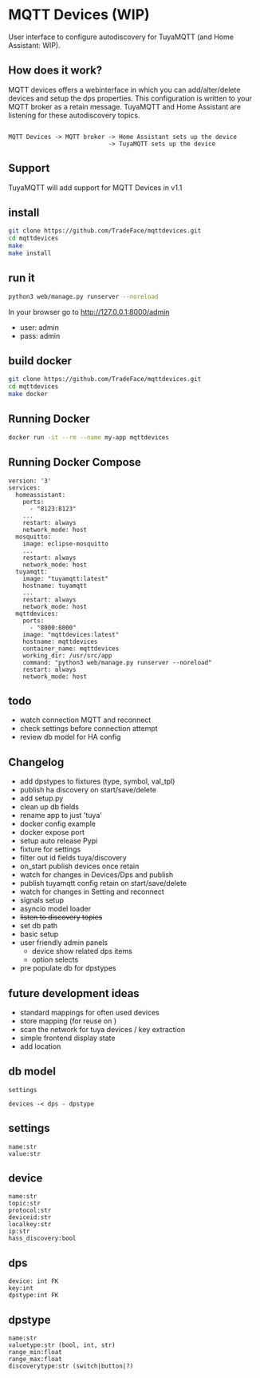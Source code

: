 
MQTT Devices (WIP)
==============
User interface to configure autodiscovery for TuyaMQTT (and Home Assistant: WIP). 

How does it work?
---------------
MQTT devices offers a webinterface in which you can add/alter/delete devices and setup the dps properties. This configuration is written to your MQTT broker as a retain message. 
TuyaMQTT and Home Assistant are listening for these autodiscovery topics. 

```
 
MQTT Devices -> MQTT broker -> Home Assistant sets up the device                          
                            -> TuyaMQTT sets up the device
```

Support
------------
TuyaMQTT will add support for MQTT Devices in v1.1

install
------
```bash
git clone https://github.com/TradeFace/mqttdevices.git
cd mqttdevices
make
make install
```

run it
--------------
```bash
python3 web/manage.py runserver --noreload
```
In your browser go to http://127.0.0.1:8000/admin

- user: admin
- pass: admin

build docker
-------
```bash
git clone https://github.com/TradeFace/mqttdevices.git
cd mqttdevices
make docker
```

Running Docker
------------
```bash
docker run -it --rm --name my-app mqttdevices
```

Running Docker Compose
-------------
```docker
version: '3'
services:
  homeassistant:
    ports: 
      - "8123:8123"
    ...
    restart: always
    network_mode: host
  mosquitto:
    image: eclipse-mosquitto
    ...
    restart: always
    network_mode: host
  tuyamqtt:
    image: "tuyamqtt:latest"
    hostname: tuyamqtt 
    ...
    restart: always
    network_mode: host
  mqttdevices:
    ports: 
      - "8000:8000"
    image: "mqttdevices:latest"
    hostname: mqttdevices 
    container_name: mqttdevices
    working_dir: /usr/src/app    
    command: "python3 web/manage.py runserver --noreload"
    restart: always
    network_mode: host
```


todo
----
- watch connection MQTT and reconnect
- check settings before connection attempt
- review db model for HA config

Changelog
---------
- add dpstypes to fixtures (type, symbol, val_tpl)
- publish ha discovery on start/save/delete
- add setup.py
- clean up db fields
- rename app to just 'tuya'
- docker config example
- docker expose port
- setup auto release Pypi
- fixture for settings
- filter out id fields tuya/discovery
- on_start publish devices once retain
- watch for changes in Devices/Dps and publish
- publish tuyamqtt config retain on start/save/delete
- watch for changes in Setting and reconnect
- signals setup
- asyncio model loader
- ~~listen to discovery topics~~
- set db path
- basic setup
- user friendly admin panels
    - device show related dps items
    - option selects   
- pre populate db for dpstypes

future development ideas
--------
- standard mappings for often used devices
- store mapping (for reuse on )
- scan the network for tuya devices / key extraction
- simple frontend display state
- add location

db model
----------
```
settings

devices -< dps - dpstype
```

settings
-------
```
name:str
value:str
```

device
------
```
name:str
topic:str
protocol:str
deviceid:str
localkey:str
ip:str
hass_discovery:bool
```

dps
-----
```
device: int FK
key:int
dpstype:int FK
```

dpstype
----------
```
name:str
valuetype:str (bool, int, str)
range_min:float
range_max:float
discoverytype:str (switch|button|?)
```